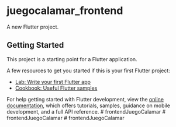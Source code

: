 # juegocalamar_frontend

A new Flutter project.

## Getting Started

This project is a starting point for a Flutter application.

A few resources to get you started if this is your first Flutter project:

- [Lab: Write your first Flutter app](https://docs.flutter.dev/get-started/codelab)
- [Cookbook: Useful Flutter samples](https://docs.flutter.dev/cookbook)

For help getting started with Flutter development, view the
[online documentation](https://docs.flutter.dev/), which offers tutorials,
samples, guidance on mobile development, and a full API reference.
#   f r o n t e n d J u e g o C a l a m a r  
 #   f r o n t e n d J u e g o C a l a m a r  
 #   f r o n t e n d J u e g o C a l a m a r  
 